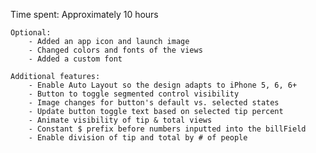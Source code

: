 Time spent: Approximately 10 hours

	Optional: 
		- Added an app icon and launch image 
		- Changed colors and fonts of the views
		- Added a custom font
		
	Additional features: 
		- Enable Auto Layout so the design adapts to iPhone 5, 6, 6+ 
		- Button to toggle segmented control visibility 
		- Image changes for button's default vs. selected states
		- Update button toggle text based on selected tip percent 
		- Animate visibility of tip & total views
		- Constant $ prefix before numbers inputted into the billField 
		- Enable division of tip and total by # of people 
